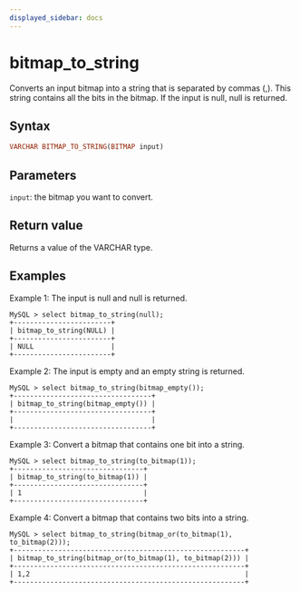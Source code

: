 ```yaml
---
displayed_sidebar: docs
---
```


# bitmap_to_string



Converts an input bitmap into a string that is separated by commas (,). This string contains all the bits in the bitmap. If the input is null, null is returned.

## Syntax

```Haskell
VARCHAR BITMAP_TO_STRING(BITMAP input)
```

## Parameters

`input`: the bitmap you want to convert.

## Return value

Returns a value of the VARCHAR type.

## Examples

Example 1: The input is null and null is returned.

```Plain Text
MySQL > select bitmap_to_string(null);
+------------------------+
| bitmap_to_string(NULL) |
+------------------------+
| NULL                   |
+------------------------+
```

Example 2: The input is empty and an empty string is returned.

```Plain Text
MySQL > select bitmap_to_string(bitmap_empty());
+----------------------------------+
| bitmap_to_string(bitmap_empty()) |
+----------------------------------+
|                                  |
+----------------------------------+
```

Example 3: Convert a bitmap that contains one bit into a string.

```Plain Text
MySQL > select bitmap_to_string(to_bitmap(1));
+--------------------------------+
| bitmap_to_string(to_bitmap(1)) |
+--------------------------------+
| 1                              |
+--------------------------------+
```

Example 4: Convert a bitmap that contains two bits into a string.

```Plain Text
MySQL > select bitmap_to_string(bitmap_or(to_bitmap(1), to_bitmap(2)));
+---------------------------------------------------------+
| bitmap_to_string(bitmap_or(to_bitmap(1), to_bitmap(2))) |
+---------------------------------------------------------+
| 1,2                                                     |
+---------------------------------------------------------+
```